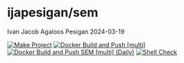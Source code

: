 ijapesigan/sem
================
Ivan Jacob Agaloos Pesigan
2024-03-19

<!-- README.md is generated from .setup/readme/README.Rmd. Please edit that file -->
<!-- badges: start -->

[![Make
Project](https://github.com/ijapesigan/docker-sem/actions/workflows/make.yml/badge.svg)](https://github.com/ijapesigan/docker-sem/actions/workflows/make.yml)
[![Docker Build and Push
\[multi\]](https://github.com/ijapesigan/docker-sem/actions/workflows/docker-build-push-multi.yml/badge.svg)](https://github.com/ijapesigan/docker-sem/actions/workflows/docker-build-push-multi.yml)
[![Docker Build and Push SEM \[multi\]
(Daily)](https://github.com/ijapesigan/docker-sem/actions/workflows/docker-build-push-daily-multi-sem.yml/badge.svg)](https://github.com/ijapesigan/docker-sem/actions/workflows/docker-build-push-daily-multi-sem.yml)
[![Shell
Check](https://github.com/ijapesigan/docker-sem/actions/workflows/shellcheck.yml/badge.svg)](https://github.com/ijapesigan/docker-sem/actions/workflows/shellcheck.yml)
<!-- badges: end -->
